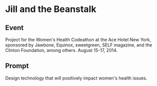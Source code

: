 Jill and the Beanstalk
======================

Event
-----
Project for the Women's Health Codeathon at the Ace Hotel New York, sponsored by Jawbone, Equinox, sweetgreen, SELF magazine, and the Clinton Foundation, among others. August 15-17, 2014.

Prompt
------
Design technology that will positively impact women's health issues.





